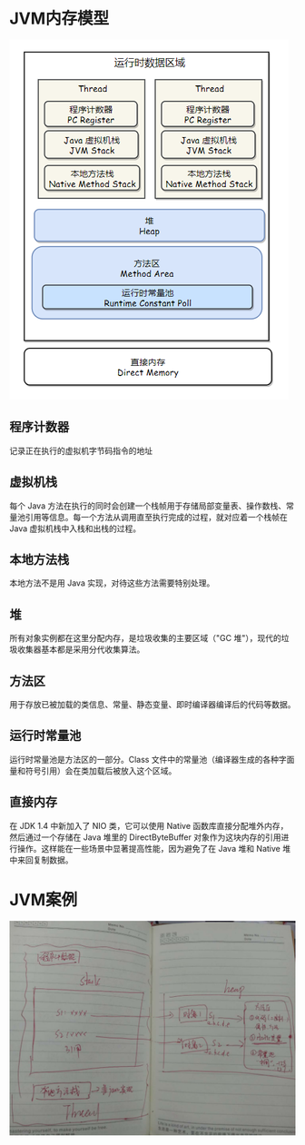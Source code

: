 # JVM内存模型
![JVM内存模型](https://github.com/liuyanliang2015/BertNote/blob/master/pics/JVM.png)

## 程序计数器
记录正在执行的虚拟机字节码指令的地址
## 虚拟机栈
每个 Java 方法在执行的同时会创建一个栈帧用于存储局部变量表、操作数栈、常量池引用等信息。每一个方法从调用直至执行完成的过程，就对应着一个栈帧在 Java 虚拟机栈中入栈和出栈的过程。
## 本地方法栈
本地方法不是用 Java 实现，对待这些方法需要特别处理。
## 堆
所有对象实例都在这里分配内存，是垃圾收集的主要区域（"GC 堆"），现代的垃圾收集器基本都是采用分代收集算法。
## 方法区
用于存放已被加载的类信息、常量、静态变量、即时编译器编译后的代码等数据。
## 运行时常量池
运行时常量池是方法区的一部分。Class 文件中的常量池（编译器生成的各种字面量和符号引用）会在类加载后被放入这个区域。
## 直接内存
在 JDK 1.4 中新加入了 NIO 类，它可以使用 Native 函数库直接分配堆外内存，然后通过一个存储在 Java 堆里的 DirectByteBuffer 对象作为这块内存的引用进行操作。这样能在一些场景中显著提高性能，因为避免了在 Java 堆和 Native 堆中来回复制数据。

# JVM案例
![JVM内存模型案例](https://github.com/liuyanliang2015/BertNote/blob/master/pics/JVM-demo.png)


